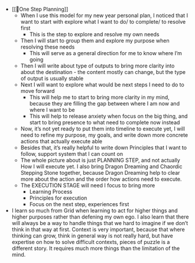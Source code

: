 - [[🌱One Step Planning]]
    - When I use this model for my new year personal plan, I noticed that I want to start with explore what I want to do/ to complete/ to resolve first 
        - This is the step to explore and resolve my own needs 
    - Then I will start to group them and explore my purpose when resolving these needs
        - This will serve as a general direction for me to know where I’m going
    - Then I will write about type of outputs to bring more clarity into about the destination - the content mostly can change, but the type of output is usually stable
    - Next I will want to explore what would be next steps I need to do to move forward 
        - This will help me to start to bring more clarity in my mind, because they are filling the gap between where I am now and where I want to be
        - This will help to release anxiety when focus on the big thing, and start to bring presence to what need to complete now instead
    - Now, it’s not yet ready to put them into timeline to execute yet, I will need to refine my purpose, my goals, and write down more concrete actions that actually execute able
    - Besides that, it’s really helpful to write down Principles that I want to follow, support system that I can count on
    - The whole picture about is just PLANNING STEP, and not actually How I will execute yet. I also bring Dragon Dreaming and Chaordic Stepping Stone together, because Dragon Dreaming help to clear more about the action and the order how actions need to execute.
    - The EXECUTION STAGE will need I focus to bring more
        - Learning Process
        - Principles for execution
        - Focus on the next step, experiences first
- I learn so much from Grid when learning to act for higher things and higher purposes rather than defening my own ego. I also learn that there will always be a way to handle things that we hard to imagine if we don’t think in that way at first. Context is very important, because that where thinking can grow, think in general way is not really hard, but have expertise on how to solve difficult contexts, pieces of puzzle is a different story. It requires much more things than the limitation of the mind.
